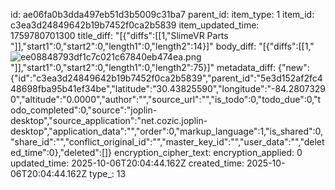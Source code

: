 id: ae06fa0b3dda497eb51d3b5009c31ba7
parent_id: 
item_type: 1
item_id: c3ea3d24849642b19b7452f0ca2b5839
item_updated_time: 1759780701300
title_diff: "[{\"diffs\":[[1,\"SlimeVR Parts \"]],\"start1\":0,\"start2\":0,\"length1\":0,\"length2\":14}]"
body_diff: "[{\"diffs\":[[1,\"![ee08848793df1c7c021c67840eb474ea.png](:/affefd3cacd947b28931cfc883563b90)\"]],\"start1\":0,\"start2\":0,\"length1\":0,\"length2\":75}]"
metadata_diff: {"new":{"id":"c3ea3d24849642b19b7452f0ca2b5839","parent_id":"5e3d152af2fc448698fba95b41ef34be","latitude":"30.43825590","longitude":"-84.28073290","altitude":"0.0000","author":"","source_url":"","is_todo":0,"todo_due":0,"todo_completed":0,"source":"joplin-desktop","source_application":"net.cozic.joplin-desktop","application_data":"","order":0,"markup_language":1,"is_shared":0,"share_id":"","conflict_original_id":"","master_key_id":"","user_data":"","deleted_time":0},"deleted":[]}
encryption_cipher_text: 
encryption_applied: 0
updated_time: 2025-10-06T20:04:44.162Z
created_time: 2025-10-06T20:04:44.162Z
type_: 13